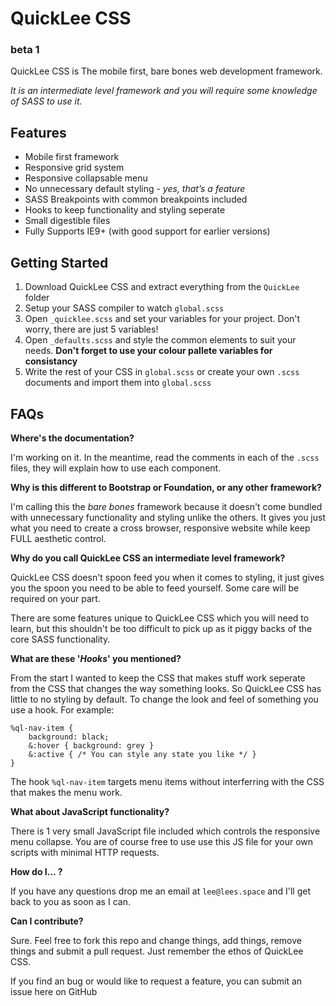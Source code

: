 # QuickLee CSS
### beta 1

QuickLee CSS is The mobile first, bare bones web development framework.

*It is an intermediate level framework and you will require some knowledge of SASS to use it.*

## Features

* Mobile first framework
* Responsive grid system
* Responsive collapsable menu
* No unnecessary default styling - *yes, that’s a feature*
* SASS Breakpoints with common breakpoints included
* Hooks to keep functionality and styling seperate
* Small digestible files
* Fully Supports IE9+  (with good support for earlier versions)

## Getting Started

1. Download QuickLee CSS and extract everything from the `QuickLee` folder
2. Setup your SASS compiler to watch `global.scss`
3. Open `_quicklee.scss` and set your variables for your project. Don't worry, there are just 5 variables!
4. Open `_defaults.scss` and style the common elements to suit your needs. **Don't forget to use your colour pallete variables for consistancy**
5. Write the rest of your CSS in `global.scss` or create your own `.scss` documents and import them into `global.scss`

## FAQs
**Where's the documentation?**

I'm working on it. In the meantime, read the comments in each of the `.scss` files, they will explain how to use each component.

**Why is this different to Bootstrap or Foundation, or any other framework?**

I'm calling this the *bare bones* framework because it doesn't come bundled with unnecessary functionality and styling unlike the others. It gives you just what you need to create a cross browser, responsive website while keep FULL aesthetic control.

**Why do you call QuickLee CSS an intermediate level framework?**

QuickLee CSS doesn't spoon feed you when it comes to styling, it just gives you the spoon you need to be able to feed yourself. Some care will be required on your part.

There are some features unique to QuickLee CSS which you will need to learn, but this shouldn't be too difficult to pick up as it piggy backs of the core SASS functionality.

**What are these '*Hooks*' you mentioned?**

From the start I wanted to keep the CSS that makes stuff work seperate from the CSS that changes the way something looks. So QuickLee CSS has little to no styling by default. To change the look and feel of something you use a hook. For example:

    %ql-nav-item {
    	background: black;
    	&:hover { background: grey }
    	&:active { /* You can style any state you like */ }
    }

The hook `%ql-nav-item` targets menu items without interferring with the CSS that makes the menu work.

**What about JavaScript functionality?**

There is 1 very small JavaScript file included which controls the responsive menu collapse. You are of course free to use use this JS file for your own scripts with minimal HTTP requests.

**How do I... ?**

If you have any questions drop me an email at `lee@lees.space` and I'll get back to you as soon as I can.

**Can I contribute?**

Sure. Feel free to fork this repo and change things, add things, remove things and submit a pull request. Just remember the ethos of QuickLee CSS.

If you find an bug or would like to request a feature, you can submit an issue here on GitHub